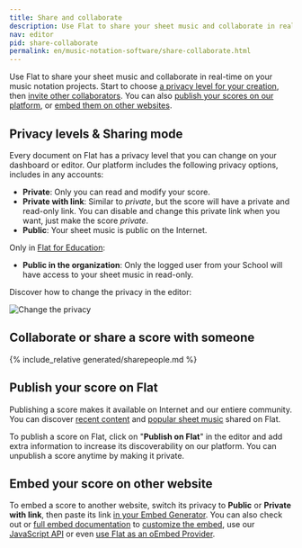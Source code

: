 ```yaml
---
title: Share and collaborate
description: Use Flat to share your sheet music and collaborate in realt-ime on your music notation projects.
nav: editor
pid: share-collaborate
permalink: en/music-notation-software/share-collaborate.html
---
```


Use Flat to share your sheet music and collaborate in real-time on your music notation projects. Start to choose [a privacy level for your creation](#privacy-levels--sharing-mode), then [invite other collaborators](#collaborate-or-share-a-score-with-someone). You can also [publish your scores on our platform](#publish-your-score-on-flat), or [embed them on other websites](#embed-your-score-on-other-website).

## Privacy levels & Sharing mode

Every document on Flat has a privacy level that you can change on your dashboard or editor. Our platform includes the following privacy options, includes in any accounts:

* **Private**: Only you can read and modify your score.
* **Private with link**: Similar to *private*, but the score will have a private and read-only link. You can disable and change this private link when you want, just make the score *private*.
* **Public**: Your sheet music is public on the Internet.

Only in [Flat for Education](https://flat.io/edu):

* **Public in the organization**: Only the logged user from your School will have access to your sheet music in read-only.

Discover how to change the privacy in the editor:

![Change the privacy](/help/assets/img/editor/sharing-mode.gif)

## Collaborate or share a score with someone

{% include_relative generated/sharepeople.md %}

## Publish your score on Flat

Publishing a score makes it available on Internet and our entiere community. You can discover [recent content](https://flat.io/recent) and [popular sheet music](https://flat.io/popular/monthly) shared on Flat.

To publish a score on Flat, click on "**Publish on Flat**" in the editor and add extra information to increase its discoverability on our platform. You can unpublish a score anytime by making it private.

## Embed your score on other website

To embed a score to another website, switch its privacy to **Public** or **Private with link**, then paste its link [in your Embed Generator](https://flat.io/developers/embed/generator). You can also check out or [full embed documentation](https://flat.io/developers/docs/embed/) to [customize the embed](https://flat.io/developers/docs/embed/url-parameters.html), use our [JavaScript API](https://flat.io/developers/docs/embed/javascript.html) or even [use Flat as an oEmbed Provider](https://flat.io/developers/docs/embed/oembed.html).